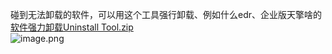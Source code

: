 碰到无法卸载的软件，可以用这个工具强行卸载、例如什么edr、企业版天擎啥的<br />[软件强力卸载Uninstall Tool.zip](https://www.yuque.com/attachments/yuque/0/2022/zip/1345801/1660665931896-e1b43490-9de9-4064-adf2-cff00d024433.zip?_lake_card=%7B%22src%22%3A%22https%3A%2F%2Fwww.yuque.com%2Fattachments%2Fyuque%2F0%2F2022%2Fzip%2F1345801%2F1660665931896-e1b43490-9de9-4064-adf2-cff00d024433.zip%22%2C%22name%22%3A%22%E8%BD%AF%E4%BB%B6%E5%BC%BA%E5%8A%9B%E5%8D%B8%E8%BD%BDUninstall%20Tool.zip%22%2C%22size%22%3A4622711%2C%22type%22%3A%22application%2Fx-zip-compressed%22%2C%22ext%22%3A%22zip%22%2C%22source%22%3A%22%22%2C%22status%22%3A%22done%22%2C%22download%22%3Atrue%2C%22taskId%22%3A%22u2d0d9e32-4c7f-4088-a9ae-ccc7c251c2a%22%2C%22taskType%22%3A%22upload%22%2C%22__spacing%22%3A%22both%22%2C%22id%22%3A%22ufc735f94%22%2C%22margin%22%3A%7B%22top%22%3Atrue%2C%22bottom%22%3Atrue%7D%2C%22card%22%3A%22file%22%7D)<br />![image.png](https://cdn.nlark.com/yuque/0/2022/png/1345801/1660665832497-1c37a741-548d-4198-b075-475b0c5d1d0d.png#clientId=ue6136855-d067-4&from=paste&height=600&id=ua819d8e5&originHeight=750&originWidth=1000&originalType=binary&ratio=1&rotation=0&showTitle=false&size=128915&status=done&style=none&taskId=u7ee074b2-a9d5-471a-9590-43f228d5911&title=&width=800)

